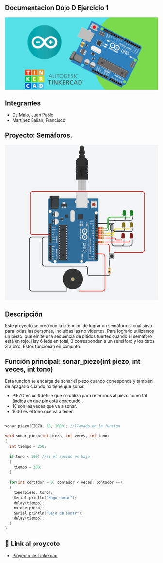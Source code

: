 ## Documentacion Dojo D Ejercicio 1
![Tinkercad](TinkercadArduino.png)


## Integrantes
- De Maio, Juan Pablo
- Martínez Balian, Francisco


## Proyecto: Semáforos.
![semaforo](semaforos.png)


## Descripción
Este proyecto se creó con la intención de lograr un semáforo el cual sirva para todas las personas, incluidas las no videntes. Para lograrlo utilizamos un piezo, que emite una secuencia de pitidos fuertes cuando el semáforo está en rojo. Hay 6 leds en total, 3 corresponden a un semáforo y los otros 3 a otro. Estos funcionan en conjunto.

## Función principal: sonar_piezo(int piezo, int veces, int tono)
Esta funcion se encarga de sonar el piezo cuando corresponde y también de apagarlo cuando no tiene que sonar.
- PIEZO es un #define que se utiliza para referirnos al piezo como tal (indica en que pin está conectado).
- 10 son las veces que va a sonar.
- 1000 es el tono que va a tener.

~~~ C (lenguaje en el que esta escrito)

sonar_piezo(PIEZO, 10, 1000); //llamada en la funcion

void sonar_piezo(int piezo, int veces, int tono)
{
  int tiempo = 250;

  if(tono < 500) //si el sonido es bajo
  {
    tiempo = 300;
  }
  
  for(int contador = 0; contador < veces; contador ++)
  {
    tone(piezo, tono);
    Serial.println("Hago sonar");
    delay(tiempo);
    noTone(piezo);
    Serial.println("Dejo de sonar");
    delay(tiempo);
  }
}
~~~

## :robot: Link al proyecto
- [Proyecto de Tinkercad](https://www.tinkercad.com/things/6xSCqML2DyV?sharecode=z2Q9z9rhp4b2qngiyllIVbcMxx6JTKIBWfbaY7I6D-g)
